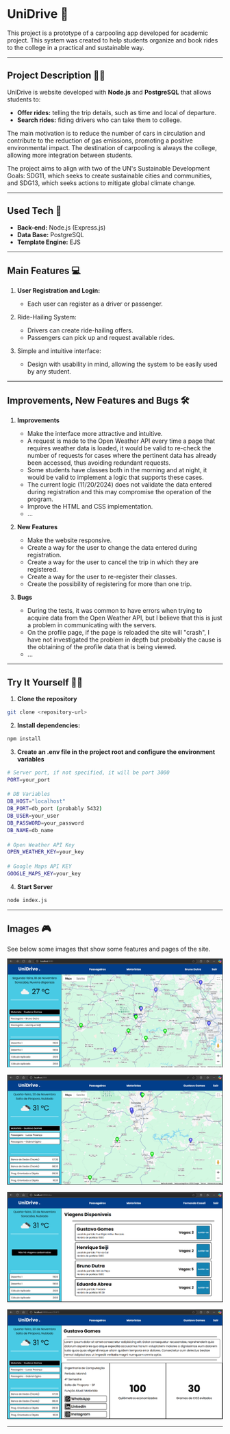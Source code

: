 
# UniDrive 🚗

This project is a prototype of a carpooling app developed for academic project. This system was created to help students organize and book rides to the college in a practical and sustainable way. 

---

## Project Description 👨‍💻

UniDrive is website developed with **Node.js** and **PostgreSQL** that allows students to:
- **Offer rides:** telling the trip details, such as time and local of departure.
- **Search rides:** fiding drivers who can take them to college.

The main motivation is to reduce the number of cars in circulation and contribute to the reduction of gas emissions, promoting a positive environmental impact. The destination of carpooling is always the college, allowing more integration between students.   

The project aims to align with two of the UN's Sustainable Development Goals: SDG11, which seeks to create sustainable cities and communities, and SDG13, which seeks actions to mitigate global climate change.

---

## Used Tech 🧪

- **Back-end:** Node.js (Express.js)  
- **Data Base:** PostgreSQL  
- **Template Engine:** EJS

---

## Main Features 💻

1. **User Registration and Login:**  
   - Each user can register as a driver or passenger.  

2. Ride-Hailing System:  
   - Drivers can create ride-hailing offers.  
   - Passengers can pick up and request available rides.  

3. Simple and intuitive interface:  
   - Design with usability in mind, allowing the system to be easily used by any student.

---

## Improvements, New Features and Bugs 🛠️

1. **Improvements**
   - Make the interface more attractive and intuitive.
   - A request is made to the Open Weather API every time a page that requires weather data is loaded, it would be valid to re-check the number of requests for cases where the pertinent data has already been accessed, thus avoiding redundant requests.
   - Some students have classes both in the morning and at night, it would be valid to implement a logic that supports these cases.
   - The current logic (11/20/2024) does not validate the data entered during registration and this may compromise the operation of the program.
   - Improve the HTML and CSS implementation.
   - ...
     
2. **New Features**
   - Make the website responsive.
   - Create a way for the user to change the data entered during registration.
   - Create a way for the user to cancel the trip in which they are registered.
   - Create a way for the user to re-register their classes.
   - Create the possibility of registering for more than one trip.
     
3. **Bugs**
   - During the tests, it was common to have errors when trying to acquire data from the Open Weather API, but I believe that this is just a problem in communicating with the servers.
   - On the profile page, if the page is reloaded the site will "crash", I have not investigated the problem in depth but probably the cause is the obtaining of the profile data that is being viewed.
   - ...

---

## Try It Yourself 💁‍♂️

1. **Clone the repository**
```bash
git clone <repository-url>
```

2. **Install dependencies:**
```bash
npm install
```

3. **Create an .env file in the project root and configure the environment variables**
```bash
# Server port, if not specified, it will be port 3000
PORT=your_port

# DB Variables
DB_HOST="localhost"
DB_PORT=db_port (probably 5432)
DB_USER=your_user
DB_PASSWORD=your_password
DB_NAME=db_name

# Open Weather API Key
OPEN_WEATHER_KEY=your_key

# Google Maps API KEY
GOOGLE_MAPS_KEY=your_key
```

4. **Start Server**
```bash
node index.js
```

---

## Images 🎮

See below some images that show some features and pages of the site.

![Home1](./images/home1.png)

![Home2](./images/home2.png)

![Rides](./images/rides.png)

![Profile](./images/profile.png)

---

